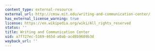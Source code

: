 ```yaml
---
content_type: external-resource
external_url: http://cmsw.mit.edu/writing-and-communication-center/
has_external_license_warning: true
license: https://en.wikipedia.org/wiki/All_rights_reserved
status: ''
title: Writing and Communication Center
uid: a7f727ec-5169-465d-a0ab-acd8b9689b3d
wayback_url: ''
---
```

